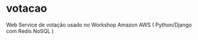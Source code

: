 votacao
=======

Web Service de votação usado no Workshop Amazon AWS ( Python/Django com Redis NoSQL )
